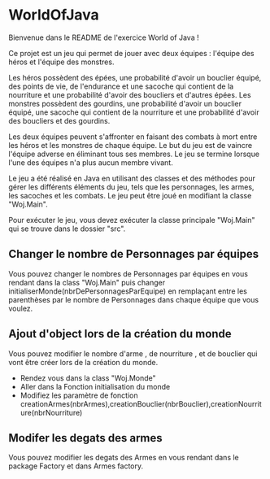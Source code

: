 # WorldOfJava

Bienvenue dans le README de l'exercice World of Java !

Ce projet est un jeu qui permet de jouer avec deux équipes : l'équipe des héros et l'équipe des monstres. 

Les héros possèdent des épées, une probabilité d'avoir un bouclier équipé, des points de vie, de l'endurance et une sacoche qui contient de la nourriture et une probabilité d'avoir des boucliers et d'autres épées.
Les monstres possèdent des gourdins, une probabilité d'avoir un bouclier équipé, une sacoche qui contient de la nourriture et une probabilité d'avoir des boucliers et des gourdins.

Les deux équipes peuvent s'affronter en faisant des combats à mort entre les héros et les monstres de chaque équipe. 
Le but du jeu est de vaincre l'équipe adverse en éliminant tous ses membres. 
Le jeu se termine lorsque l'une des équipes n'a plus aucun membre vivant.

Le jeu a été réalisé en Java en utilisant des classes et des méthodes pour gérer les différents éléments du jeu, tels que les personnages, les armes, les sacoches et les combats. 
Le jeu peut être joué en modifiant la classe "Woj.Main".

Pour exécuter le jeu, vous devez exécuter la classe principale "Woj.Main" qui se trouve dans le dossier "src".

## Changer le nombre de Personnages par équipes

Vous pouvez changer le nombres de Personnages par équipes en vous rendant dans la class "Woj.Main" puis changer initialiserMonde(nbrDePersonnagesParEquipe) en remplaçant entre les parenthèses par le nombre de Personnages dans chaque équipe que vous voulez.

## Ajout d'object lors de la création du monde

Vous pouvez modifier le nombre d'arme , de nourriture , et de bouclier qui vont être créer lors de la création du monde. 

* Rendez vous dans la class "Woj.Monde"
* Aller dans la Fonction initialisation du monde 
* Modifiez les paramètre de fonction creationArmes(nbrArmes),creationBouclier(nbrBouclier),creationNourriture(nbrNourriture)

## Modifer les degats des armes 

Vous pouvez modifier les degats des Armes en vous rendant dans le package Factory et dans Armes factory.
            
        
